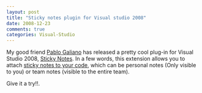 ```yaml
---
layout: post
title: "Sticky notes plugin for Visual studio 2008"
date: 2008-12-23
comments: true
categories: Visual-Studio
---
```


My good friend [Pablo
Galiano](http://www.clariusconsulting.net/blogs/pga/) has released a
pretty cool plug-in for Visual Studio 2008, [Sticky
Notes](http://stickynotes4code.com/). In a few words, this extension
allows you to attach [sticky notes to your
code](http://stickynotes4code.com/Screenshots.aspx), which can be
personal notes (Only visible to you) or team notes (visible to the
entire team).

Give it a try!!.

